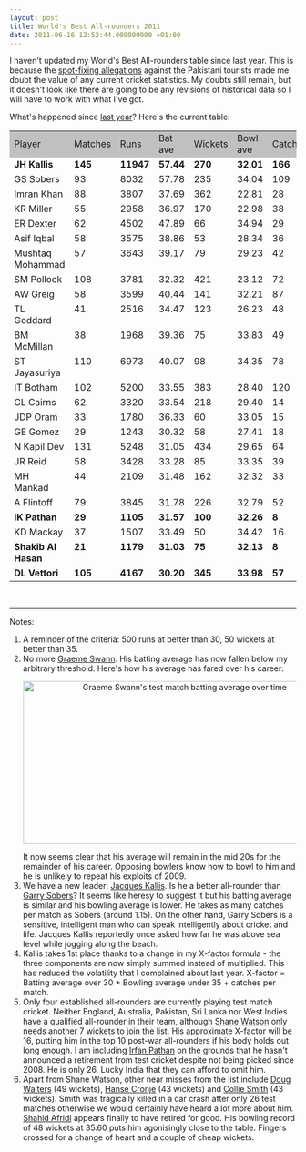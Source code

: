 ```yaml
---
layout: post
title: World's Best All-rounders 2011
date: 2011-06-16 12:52:44.000000000 +01:00
---
```

I haven't updated my World's Best All-rounders table since last year. This is because the <a href="https://en.wikipedia.org/wiki/Pakistan_cricket_spot-fixing_controversy" target="_blank">spot-fixing allegations</a> against the Pakistani tourists made me doubt the value of any current cricket statistics. My doubts still remain, but it doesn't look like there are going to be any revisions of historical data so I will have to work with what I've got.

What's happened since <a href="https://www.dominicsayers.com/2010/03/24/worlds-best-all-rounders-2/" target="_blank">last year</a>? Here's the current table:
<table border="0">
<tbody>
<tr>
<td bgcolor="silver">Player</td>
<td bgcolor="silver">Matches</td>
<td bgcolor="silver">Runs</td>
<td bgcolor="silver">Bat ave</td>
<td bgcolor="silver">Wickets</td>
<td bgcolor="silver">Bowl ave</td>
<td bgcolor="silver">Catches</td>
<td bgcolor="silver">X-factor</td>
</tr>
<tr>
<td valign="top"><strong>JH Kallis</strong></td>
<td valign="top"><strong>145</strong></td>
<td valign="top"><strong>11947</strong></td>
<td valign="top"><strong>57.44</strong></td>
<td valign="top"><strong>270</strong></td>
<td valign="top"><strong>32.01</strong></td>
<td valign="top"><strong>166</strong></td>
<td valign="top"><strong>31.57</strong></td>
</tr>
<tr>
<td valign="top">GS Sobers</td>
<td valign="top">93</td>
<td valign="top">8032</td>
<td valign="top">57.78</td>
<td valign="top">235</td>
<td valign="top">34.04</td>
<td valign="top">109</td>
<td valign="top">29.92</td>
</tr>
<tr>
<td valign="top">Imran Khan</td>
<td valign="top">88</td>
<td valign="top">3807</td>
<td valign="top">37.69</td>
<td valign="top">362</td>
<td valign="top">22.81</td>
<td valign="top">28</td>
<td valign="top">20.20</td>
</tr>
<tr>
<td valign="top">KR Miller</td>
<td valign="top">55</td>
<td valign="top">2958</td>
<td valign="top">36.97</td>
<td valign="top">170</td>
<td valign="top">22.98</td>
<td valign="top">38</td>
<td valign="top">19.69</td>
</tr>
<tr>
<td valign="top">ER Dexter</td>
<td valign="top">62</td>
<td valign="top">4502</td>
<td valign="top">47.89</td>
<td valign="top">66</td>
<td valign="top">34.94</td>
<td valign="top">29</td>
<td valign="top">18.42</td>
</tr>
<tr>
<td valign="top">Asif Iqbal</td>
<td valign="top">58</td>
<td valign="top">3575</td>
<td valign="top">38.86</td>
<td valign="top">53</td>
<td valign="top">28.34</td>
<td valign="top">36</td>
<td valign="top">16.14</td>
</tr>
<tr>
<td valign="top">Mushtaq Mohammad</td>
<td valign="top">57</td>
<td valign="top">3643</td>
<td valign="top">39.17</td>
<td valign="top">79</td>
<td valign="top">29.23</td>
<td valign="top">42</td>
<td valign="top">15.68</td>
</tr>
<tr>
<td valign="top">SM Pollock</td>
<td valign="top">108</td>
<td valign="top">3781</td>
<td valign="top">32.32</td>
<td valign="top">421</td>
<td valign="top">23.12</td>
<td valign="top">72</td>
<td valign="top">14.86</td>
</tr>
<tr>
<td valign="top">AW Greig</td>
<td valign="top">58</td>
<td valign="top">3599</td>
<td valign="top">40.44</td>
<td valign="top">141</td>
<td valign="top">32.21</td>
<td valign="top">87</td>
<td valign="top">14.73</td>
</tr>
<tr>
<td valign="top">TL Goddard</td>
<td valign="top">41</td>
<td valign="top">2516</td>
<td valign="top">34.47</td>
<td valign="top">123</td>
<td valign="top">26.23</td>
<td valign="top">48</td>
<td valign="top">14.41</td>
</tr>
<tr>
<td valign="top">BM McMillan</td>
<td valign="top">38</td>
<td valign="top">1968</td>
<td valign="top">39.36</td>
<td valign="top">75</td>
<td valign="top">33.83</td>
<td valign="top">49</td>
<td valign="top">11.82</td>
</tr>
<tr>
<td valign="top">ST Jayasuriya</td>
<td valign="top">110</td>
<td valign="top">6973</td>
<td valign="top">40.07</td>
<td valign="top">98</td>
<td valign="top">34.35</td>
<td valign="top">78</td>
<td valign="top">11.44</td>
</tr>
<tr>
<td valign="top">IT Botham</td>
<td valign="top">102</td>
<td valign="top">5200</td>
<td valign="top">33.55</td>
<td valign="top">383</td>
<td valign="top">28.40</td>
<td valign="top">120</td>
<td valign="top">11.32</td>
</tr>
<tr>
<td valign="top">CL Cairns</td>
<td valign="top">62</td>
<td valign="top">3320</td>
<td valign="top">33.54</td>
<td valign="top">218</td>
<td valign="top">29.40</td>
<td valign="top">14</td>
<td valign="top">9.36</td>
</tr>
<tr>
<td valign="top">JDP Oram</td>
<td valign="top">33</td>
<td valign="top">1780</td>
<td valign="top">36.33</td>
<td valign="top">60</td>
<td valign="top">33.05</td>
<td valign="top">15</td>
<td valign="top">8.73</td>
</tr>
<tr>
<td valign="top">GE Gomez</td>
<td valign="top">29</td>
<td valign="top">1243</td>
<td valign="top">30.32</td>
<td valign="top">58</td>
<td valign="top">27.41</td>
<td valign="top">18</td>
<td valign="top">8.52</td>
</tr>
<tr>
<td valign="top">N Kapil Dev</td>
<td valign="top">131</td>
<td valign="top">5248</td>
<td valign="top">31.05</td>
<td valign="top">434</td>
<td valign="top">29.65</td>
<td valign="top">64</td>
<td valign="top">6.89</td>
</tr>
<tr>
<td valign="top">JR Reid</td>
<td valign="top">58</td>
<td valign="top">3428</td>
<td valign="top">33.28</td>
<td valign="top">85</td>
<td valign="top">33.35</td>
<td valign="top">39</td>
<td valign="top">5.60</td>
</tr>
<tr>
<td valign="top">MH Mankad</td>
<td valign="top">44</td>
<td valign="top">2109</td>
<td valign="top">31.48</td>
<td valign="top">162</td>
<td valign="top">32.32</td>
<td valign="top">33</td>
<td valign="top">4.91</td>
</tr>
<tr>
<td valign="top">A Flintoff</td>
<td valign="top">79</td>
<td valign="top">3845</td>
<td valign="top">31.78</td>
<td valign="top">226</td>
<td valign="top">32.79</td>
<td valign="top">52</td>
<td valign="top">4.65</td>
</tr>
<tr>
<td valign="top"><strong>IK Pathan</strong></td>
<td valign="top"><strong>29</strong></td>
<td valign="top"><strong>1105</strong></td>
<td valign="top"><strong>31.57</strong></td>
<td valign="top"><strong>100</strong></td>
<td valign="top"><strong>32.26</strong></td>
<td valign="top"><strong>8</strong></td>
<td valign="top"><strong>4.59</strong></td>
</tr>
<tr>
<td valign="top">KD Mackay</td>
<td valign="top">37</td>
<td valign="top">1507</td>
<td valign="top">33.49</td>
<td valign="top">50</td>
<td valign="top">34.42</td>
<td valign="top">16</td>
<td valign="top">4.50</td>
</tr>
<tr>
<td valign="top"><strong>Shakib Al Hasan</strong></td>
<td valign="top"><strong>21</strong></td>
<td valign="top"><strong>1179</strong></td>
<td valign="top"><strong>31.03</strong></td>
<td valign="top"><strong>75</strong></td>
<td valign="top"><strong>32.13</strong></td>
<td valign="top"><strong>8</strong></td>
<td valign="top"><strong>4.27</strong></td>
</tr>
<tr>
<td valign="top"><strong>DL Vettori</strong></td>
<td valign="top"><strong>105</strong></td>
<td valign="top"><strong>4167</strong></td>
<td valign="top"><strong>30.20</strong></td>
<td valign="top"><strong>345</strong></td>
<td valign="top"><strong>33.98</strong></td>
<td valign="top"><strong>57</strong></td>
<td valign="top"><strong>1.76</strong></td>
</tr>
</tbody>
</table>
&nbsp;

<hr />

Notes:
<ol>
	<li>A reminder of the criteria: 500 runs at better than 30, 50 wickets at better than 35.</li>
	<li>No more <a href="www.cricinfo.com/ci/content/player/20431.html" target="_blank">Graeme Swann</a>. His batting average has now fallen below my arbitrary threshold. Here's how his average has fared over his career:
<p style="text-align: center;"><a href="https://res.cloudinary.com/dominicsayers/image/upload/v1399584836/swann-ave_jnapqd.jpg"><img class=" wp-image-647 aligncenter" title="swann-ave" src="https://res.cloudinary.com/dominicsayers/image/upload/v1399584836/swann-ave_jnapqd.jpg" alt="Graeme Swann's test match batting average over time" width="552" height="286" /></a></p>
It now seems clear that his average will remain in the mid 20s for the remainder of his career. Opposing bowlers know how to bowl to him and he is unlikely to repeat his exploits of 2009.</li>
	<li>We have a new leader: <a href="www.cricinfo.com/ci/content/player/45789.html" target="_blank">Jacques Kallis</a>. Is he a better all-rounder than <a href="www.cricinfo.com/ci/content/player/52946.html" target="_blank">Garry Sobers</a>? It seems like heresy to suggest it but his batting average is similar and his bowling average is lower. He takes as many catches per match as Sobers (around 1.15). On the other hand, Garry Sobers is a sensitive, intelligent man who can speak intelligently about cricket and life. Jacques Kallis reportedly once asked how far he was above sea level while jogging along the beach.</li>
	<li>Kallis takes 1st place thanks to a change in my X-factor formula - the three components are now simply summed instead of multiplied. This has reduced the volatility that I complained about last year. X-factor = Batting average over 30 + Bowling average under 35 + catches per match.</li>
	<li>Only four established all-rounders are currently playing test match cricket. Neither England, Australia, Pakistan, Sri Lanka nor West Indies have a qualified all-rounder in their team, although <a href="www.cricinfo.com/australia/content/player/8180.html" target="_blank">Shane Watson</a> only needs another 7 wickets to join the list. His approximate X-factor will be 16, putting him in the top 10 post-war all-rounders if his body holds out long enough. I am including <a href="www.cricinfo.com/ci/content/player/32685.html" target="_blank">Irfan Pathan</a> on the grounds that he hasn't announced a retirement from test cricket despite not being picked since 2008. He is only 26. Lucky India that they can afford to omit him.</li>
	<li>Apart from Shane Watson, other near misses from the list include <a href="www.cricinfo.com/ci/content/player/8151.html" target="_blank">Doug Walters</a> (49 wickets), <a href="www.cricinfo.com/ci/content/player/44485.html" target="_blank">Hanse Cronje</a> (43 wickets) and <a href="www.cricinfo.com/ci/content/player/52941.html" target="_blank">Collie Smith</a> (43 wickets). Smith was tragically killed in a car crash after only 26 test matches otherwise we would certainly have heard a lot more about him. <a href="www.cricinfo.com/ci/content/player/42639.html" target="_blank">Shahid Afridi</a> appears finally to have retired for good. His bowling record of 48 wickets at 35.60 puts him agonisingly close to the table. Fingers crossed for a change of heart and a couple of cheap wickets.</li>
</ol>
